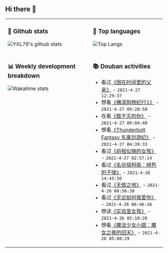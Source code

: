 ## Hi there 👋

<table>
<tr>
<td valign="top" width="54%">

### 🔭 Github stats

![YXL76's github stats](https://github-readme-stats.yxl76.vercel.app/api?username=YXL76&count_private=true&show_icons=true&include_all_commits=true&theme=tokyonight&line_height=28)

</td>

<td valign="top" width="46%">

### 🌱 Top languages

![Top Langs](https://github-readme-stats.yxl76.vercel.app/api/top-langs/?username=YXL76&layout=compact&theme=tokyonight&langs_count=10&hide=HTML,CSS,SCSS)

</td>
</tr>
<tr>
<td valign="top" width="54%">

### 📊 Weekly development breakdown

![Wakatime stats](https://github-readme-stats.yxl76.vercel.app/api/wakatime?username=YXL76&layout=compact&theme=tokyonight)


</td>
<td valign="top" width="46%">

### 📚 Douban activities

- 看过[《困在时间里的父亲》](http://movie.douban.com/subject/33432655/) - `2021-4-27 12:29:37`
- 想看[《横滨购物纪行1》](http://movie.douban.com/subject/2347138/) - `2021-4-27 09:28:50`
- 在看[《致不灭的你》](http://movie.douban.com/subject/34941837/) - `2021-4-27 09:04:40`
- 想看[《Thunderbolt Fantasy 东离剑游纪》](http://movie.douban.com/subject/26724115/) - `2021-4-27 04:39:33`
- 看过[《前程似锦的女孩》](http://movie.douban.com/subject/30450313/) - `2021-4-27 02:57:14`
- 看过[《名侦探柯南：绯色的子弹》](http://movie.douban.com/subject/33454993/) - `2021-4-26 14:43:50`
- 看过[《无依之地》](http://movie.douban.com/subject/30458949/) - `2021-4-26 08:56:38`
- 看过[《无论如何我爱你》](http://movie.douban.com/subject/35225555/) - `2021-4-26 06:46:26`
- 想读[《实验室女孩》](https://book.douban.com/subject/34907898/) - `2021-4-26 05:10:26`
- 想看[《魔法少女小圆：魔女之夜的回天》](http://movie.douban.com/subject/35316478/) - `2021-4-26 05:08:29`

</td>
</tr>
</table>

<!--
**YXL76/YXL76** is a ✨ _special_ ✨ repository because its `README.md` (this file) appears on your GitHub profile.

Here are some ideas to get you started:

- 🔭 I’m currently working on ...
- 🌱 I’m currently learning ...
- 👯 I’m looking to collaborate on ...
- 🤔 I’m looking for help with ...
- 💬 Ask me about ...
- 📫 How to reach me: ...
- 😄 Pronouns: ...
- ⚡ Fun fact: ...
-->
